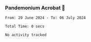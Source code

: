 ### Pandemonium Acrobat 🤸

<!--START_SECTION:waka-->

```all_time
From: 29 June 2024 - To: 06 July 2024

Total Time: 0 secs

No activity tracked
```

<!--END_SECTION:waka-->
